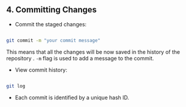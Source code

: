 ## 4. Committing Changes

- Commit the staged changes:
```bash

git commit -m "your commit message"

```

This means that all the changes will be now saved in the history of the repository .
`-m` flag is used to add a message to the commit.


- View commit history:
```bash

git log

```

- Each commit is identified by a unique hash ID.